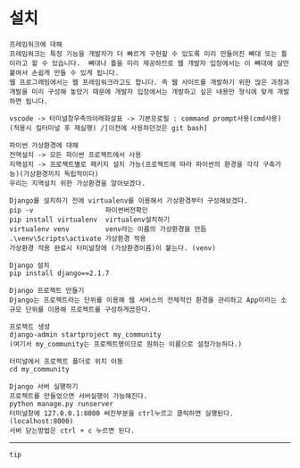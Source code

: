 # 설치

    프레임워크에 대해
    프레임워크는 특정 기능을 개발자가 더 빠르게 구현할 수 있도록 미리 만들어진 뼈대 또는 틀이라고 할 수 있습니다.  뼈대나 틀을 미리 제공하므로 웹 개발자 입장에서는 이 뼈대에 살만 붙여서 손쉽게 만들 수 있게 됩니다.
    웹 프로그래밍에서는 웹 프레임워크라고도 합니다. 즉 웹 사이트를 개발하기 위한 많은 과정과 개발을 미리 구성해 놓았기 때문에 개발자 입장에서는 개발하고 싶은 내용만 형식에 맞게 개발하면 됩니다.

    vscode -> 터미널창우측의아래화살표 -> 기본프로필 : command prompt사용(cmd사용)(적용시 킬터미널 후 재실행) /[이전에 사용하던것은 git bash]

    파이썬 가상환경에 대해
    전역설치 -> 모든 파이썬 프로젝트에서 사용
    지역설치 -> 프로젝트별로 패키지 설치 가능(프로젝트에 따라 파이썬의 환경을 각각 구축가능)(가상환경끼지 독립적이다)
    우리는 지역설치 위한 가상환경을 알아보겠다.

    Django를 설치하기 전에 virtualenv를 이용해서 가상환경부터 구성해보겠다.
    pip -v                  파이썬버전확인
    pip install virtualenv  virtualenv설치하기
    virtualenv venv         venv라는 이름의 가상환경을 만듬
    .\venv\Scripts\activate 가상환경 적용
    가상환경 적용 완료시 터미널창에 (가상환경이름)이 붙는다. (venv)

    Django 설치
    pip install django==2.1.7

    Django 프로젝트 만들기
    Django는 프로젝트라는 단위를 이용해 웹 서비스의 전체적인 환경을 관리하고 App이라는 소규모 단위를 이용해 프로젝트를 구성하게끔한다.

    프로젝트 생성
    django-admin startproject my_community
    (여기서 my_community는 프로젝트명이므로 원하는 이름으로 설정가능하다.)

    터미널에서 프로젝트 폴더로 위치 이동
    cd my_community

    Django 서버 실행하기
    프로젝트를 만들었으면 서버실행이 가능해진다.
    python manage.py runserver
    터미널창에 127.0.0.1:8000 써진부분을 ctrl누르고 클릭하면 실행된다.
    (localhost:8000)
    서버 닫는방법은 ctrl + c 누르면 된다.

---

    tip
